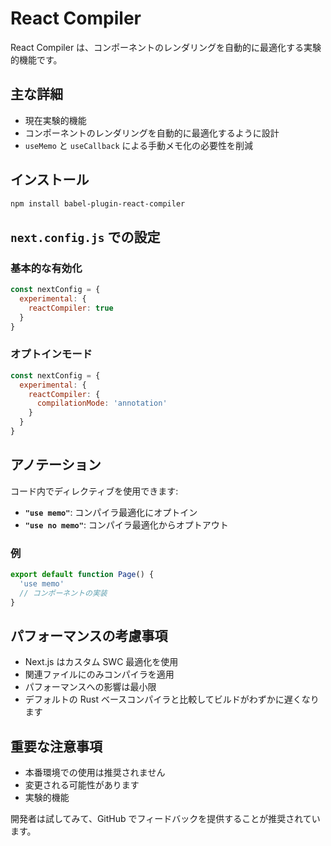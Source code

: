 # React Compiler

React Compiler は、コンポーネントのレンダリングを自動的に最適化する実験的機能です。

## 主な詳細

- 現在実験的機能
- コンポーネントのレンダリングを自動的に最適化するように設計
- `useMemo` と `useCallback` による手動メモ化の必要性を削減

## インストール

```bash
npm install babel-plugin-react-compiler
```

## `next.config.js` での設定

### 基本的な有効化

```javascript
const nextConfig = {
  experimental: {
    reactCompiler: true
  }
}
```

### オプトインモード

```javascript
const nextConfig = {
  experimental: {
    reactCompiler: {
      compilationMode: 'annotation'
    }
  }
}
```

## アノテーション

コード内でディレクティブを使用できます:

- **`"use memo"`**: コンパイラ最適化にオプトイン
- **`"use no memo"`**: コンパイラ最適化からオプトアウト

### 例

```typescript
export default function Page() {
  'use memo'
  // コンポーネントの実装
}
```

## パフォーマンスの考慮事項

- Next.js はカスタム SWC 最適化を使用
- 関連ファイルにのみコンパイラを適用
- パフォーマンスへの影響は最小限
- デフォルトの Rust ベースコンパイラと比較してビルドがわずかに遅くなります

## 重要な注意事項

- 本番環境での使用は推奨されません
- 変更される可能性があります
- 実験的機能

開発者は試してみて、GitHub でフィードバックを提供することが推奨されています。
